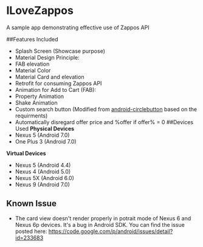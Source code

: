 # ILoveZappos
A sample app demonstrating effective use of Zappos API

##Features Included
 - Splash Screen (Showcase purpose)
 - Material Design Principle:
  - FAB elevation
  - Material Color
  - Material Card and elevation
 - Retrofit for consuming Zappos API
 - Animation for Add to Cart (FAB):
  - Property Animation
  - Shake Animation
 - Custom search button (Modified from [android-circlebutton](https://github.com/markushi/android-circlebutton) based on the requirments)
 - Automatically disregard offer price and %offer if offer% = 0
##Devices Used
**Physical Devices**
 - Nexus 5 (Android 7.0)
 - One Plus 3 (Android 7.0)

**Virtual Devices**
 - Nexus 5 (Android 4.4)
 - Nexus 4 (Android 5.0)
 - Nexus 5X (Android 6.0)
 - Nexus 9 (Android 7.0)
 
 Known Issue
------------
 - The card view doesn't render properly in potrait mode of Nexus 6 and Nexus 6p devices. It's a bug in Android SDK. You can find the issue posted here: https://code.google.com/p/android/issues/detail?id=233683
 
 
